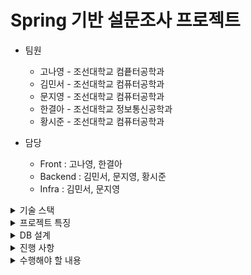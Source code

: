 # Spring 기반 설문조사 프로젝트
- 팀원
  - 고나영 - 조선대학교 컴픁터공학과
  - 김민서 - 조선대학교 컴퓨터공학과
  - 문지영 - 조선대학교 컴퓨터공학과 
  - 한결아 - 조선대학교 정보통신공학과
  - 황시준 - 조선대학교 컴퓨터공학과

- 담당
  - Front : 고나영, 한결아 
  - Backend : 김민서, 문지영, 황시준
  - Infra : 김민서, 문지영

<details>

<summary> 기술 스택 </summary>

- Spring Boot
- JPA
- REST API
- HATEOS
- QueryDSL
- OOP
</details>

<details>
<summary> 프로젝트 특징 </summary>
  
- 객체지향 원칙을 지키기 위해 노력했습니다.
- 클린코드 아키텍처를 지향합니다.
</details>
<details>
  <summary>
  DB 설계
</summary>
현재까지 해당 DB를 가지고 프로젝트를 진행했습니다.(업데이트 됨.)

![img_6.png](img_6.png)
</details>

<details>
<summary> 진행 사항 </summary>

- 설문 제출 기능(관리자)
- 설문 불러오는 기능(관리자)
- 테스트 코드 작성 완료(관리자)
- 설문 응답하기(사용자)
- 설문 결과 확인하기(사용자)

요청 확인

- 설문 생성하기(POST) (http://localhost:9100/v1/api/admin/survey/createSubmit)
   ![img_2.png](img_2.png)  
    
- 설문 불러오기(GET)  (http://localhost:9100/v1/api/survey/result/1)
![img_1.png](img_1.png)

- 설문 삭제하기(DELETE) (http://localhost:9100/v1/api/admin/survey/delete/1)
![img_3.png](img_3.png)

- 설문 응답하기(POST) (http://localhost:9100/v1/api/user/survey/submit/1)
![img_4.png](img_4.png)

- 설문 결과 확인하기(GET) (http://localhost:9100/v1/api/user/survey/submit/1)
- ![img_5.png](img_5.png)
</details>

<details>
<summary> 수행해야 할 내용 </summary>

- CI/CD 파이프라인 적용
- AsciiDoc 기반의 테스트코드 작성 및 문서화
- 추가 기능 구현(설문 삭제, 수정, 중복 설문 불가 로직 구현 등..)
- 회원 기능 결합
- DB 추가 설계
- 에러 핸들링
- 배포

</details>
